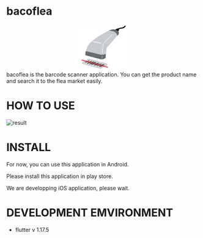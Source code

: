 # bacoflea
<div align="center">
  <img src="icon/icon.png" >
</div>
bacoflea is the barcode scanner application. You can get the product name and search it to the flea market easily.

# HOW TO USE
![result](https://github.com/naonaorange/bacoflea/tree/master/gif/bacoflea_intro_short.gif?raw=true)

# INSTALL
For now, you can use this application in Android.

Please install this application in play store.

We are developping iOS application, please wait.

# DEVELOPMENT EMVIRONMENT

- flutter v 1.17.5
